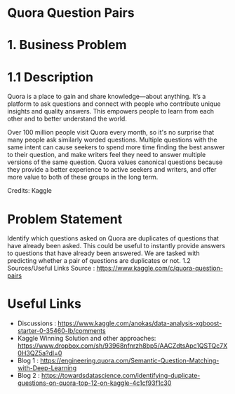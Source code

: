 # Quora Question Pairs 
# 1. Business Problem 
# 1.1 Description 
Quora is a place to gain and share knowledge—about anything. It’s a platform to ask questions and connect with people who contribute unique insights and quality answers. This empowers people to learn from each other and to better understand the world.

Over 100 million people visit Quora every month, so it's no surprise that many people ask similarly worded questions. Multiple questions with the same intent can cause seekers to spend more time finding the best answer to their question, and make writers feel they need to answer multiple versions of the same question. Quora values canonical questions because they provide a better experience to active seekers and writers, and offer more value to both of these groups in the long term.


Credits: Kaggle

# Problem Statement

Identify which questions asked on Quora are duplicates of questions that have already been asked.
This could be useful to instantly provide answers to questions that have already been answered.
We are tasked with predicting whether a pair of questions are duplicates or not.
1.2 Sources/Useful Links
Source : https://www.kaggle.com/c/quora-question-pairs 

# Useful Links
* Discussions : https://www.kaggle.com/anokas/data-analysis-xgboost-starter-0-35460-lb/comments
* Kaggle Winning Solution and other approaches: https://www.dropbox.com/sh/93968nfnrzh8bp5/AACZdtsApc1QSTQc7X0H3QZ5a?dl=0
* Blog 1 : https://engineering.quora.com/Semantic-Question-Matching-with-Deep-Learning
* Blog 2 : https://towardsdatascience.com/identifying-duplicate-questions-on-quora-top-12-on-kaggle-4c1cf93f1c30
